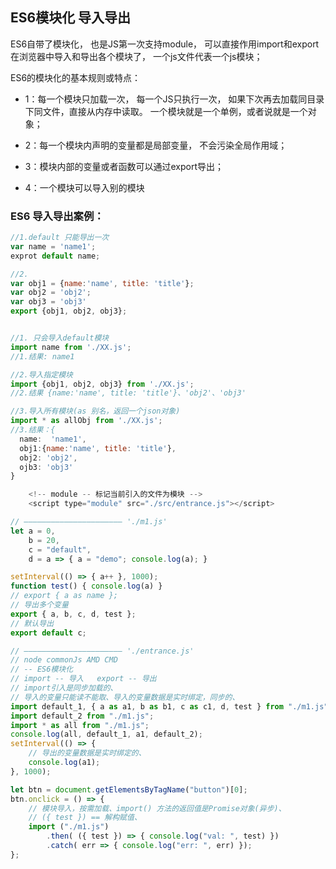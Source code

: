 ## ES6模块化 导入导出
ES6自带了模块化， 也是JS第一次支持module， 可以直接作用import和export在浏览器中导入和导出各个模块了， 一个js文件代表一个js模块；

ES6的模块化的基本规则或特点：
-  1：每一个模块只加载一次， 每一个JS只执行一次， 如果下次再去加载同目录下同文件，直接从内存中读取。 一个模块就是一个单例，或者说就是一个对象；

-  2：每一个模块内声明的变量都是局部变量， 不会污染全局作用域；

- 3：模块内部的变量或者函数可以通过export导出；

- 4：一个模块可以导入别的模块
### ES6 导入导出案例：
```js
//1.default 只能导出一次
var name = 'name1';
exprot default name;

//2.
var obj1 = {name:'name', title: 'title'};
var obj2 = 'obj2';
var obj3 = 'obj3'
export {obj1, obj2, obj3};


//1. 只会导入default模块
import name from './XX.js';
//1.结果: name1

//2.导入指定模块
import {obj1, obj2, obj3} from './XX.js';
//2.结果 {name:'name', title: 'title'}、'obj2'、'obj3'

//3.导入所有模块(as 别名，返回一个json对象)
import * as allObj from './XX.js';
//3.结果：{
  name:  'name1',
  obj1:{name:'name', title: 'title'},
  obj2: 'obj2',
  ojb3: 'obj3'
}
```

```js
    <!-- module -- 标记当前引入的文件为模块 -->
    <script type="module" src="./src/entrance.js"></script>

// —————————————————————— './m1.js'
let a = 0,
    b = 20,
    c = "default",
    d = a => { a = "demo"; console.log(a); }

setInterval(() => { a++ }, 1000);
function test() { console.log(a) }
// export { a as name };
// 导出多个变量
export { a, b, c, d, test };
// 默认导出
export default c;

// —————————————————————— './entrance.js'
// node commonJs AMD CMD
// -- ES6模块化
// import -- 导入   export -- 导出
// import引入是同步加载的、
// 导入的变量只能读不能取、导入的变量数据是实时绑定，同步的、
import default_1, { a as a1, b as b1, c as c1, d, test } from "./m1.js";
import default_2 from "./m1.js";
import * as all from "./m1.js";
console.log(all, default_1, a1, default_2);
setInterval(() => {
    // 导出的变量数据是实时绑定的、
    console.log(a1);
}, 1000);

let btn = document.getElementsByTagName("button")[0];
btn.onclick = () => {
    // 模块导入，按需加载、import() 方法的返回值是Promise对象(异步)、
    // ({ test }) == 解构赋值、
    import ("./m1.js")
        .then( ({ test }) => { console.log("val: ", test) })
        .catch( err => { console.log("err: ", err) });
};
```